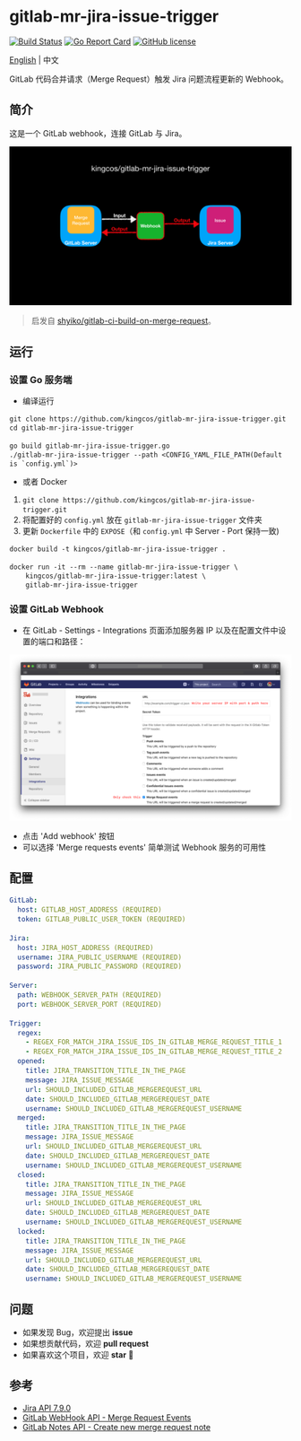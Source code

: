 # gitlab-mr-jira-issue-trigger

[![Build Status](https://travis-ci.org/kingcos/gitlab-mr-jira-issue-trigger.svg?branch=master)](https://travis-ci.org/kingcos/gitlab-mr-jira-issue-trigger) [![Go Report Card](https://goreportcard.com/badge/github.com/kingcos/gitlab-mr-jira-issue-trigger)](https://goreportcard.com/report/github.com/kingcos/gitlab-mr-jira-issue-trigger) [![GitHub license](https://img.shields.io/github/license/kingcos/gitlab-mr-jira-issue-trigger.svg)](https://github.com/kingcos/gitlab-mr-jira-issue-trigger/blob/master/LICENSE)

[English](README.md) | 中文

GitLab 代码合并请求（Merge Request）触发 Jira 问题流程更新的 Webhook。

## 简介

这是一个 GitLab webhook，连接 GitLab 与 Jira。

![What](What.png)

> 启发自 [shyiko/gitlab-ci-build-on-merge-request](https://github.com/shyiko/gitlab-ci-build-on-merge-request)。

## 运行

### 设置 Go 服务端

- 编译运行

```shell
git clone https://github.com/kingcos/gitlab-mr-jira-issue-trigger.git
cd gitlab-mr-jira-issue-trigger

go build gitlab-mr-jira-issue-trigger.go
./gitlab-mr-jira-issue-trigger --path <CONFIG_YAML_FILE_PATH(Default is `config.yml`)>
```

- 或者 Docker

1. `git clone https://github.com/kingcos/gitlab-mr-jira-issue-trigger.git`
2. 将配置好的 `config.yml` 放在 `gitlab-mr-jira-issue-trigger` 文件夹
3. 更新 `Dockerfile` 中的 `EXPOSE`（和 `config.yml` 中 Server - Port 保持一致)

```shell
docker build -t kingcos/gitlab-mr-jira-issue-trigger .

docker run -it --rm --name gitlab-mr-jira-issue-trigger \
    kingcos/gitlab-mr-jira-issue-trigger:latest \
    gitlab-mr-jira-issue-trigger
```

### 设置 GitLab Webhook

- 在 GitLab - Settings - Integrations 页面添加服务器 IP 以及在配置文件中设置的端口和路径：

![GitLab - Settings - Integrations](GitLab-Settings.png)

- 点击 'Add webhook' 按钮
- 可以选择 'Merge requests events' 简单测试 Webhook 服务的可用性

## 配置

```yml
GitLab:
  host: GITLAB_HOST_ADDRESS (REQUIRED)
  token: GITLAB_PUBLIC_USER_TOKEN (REQUIRED)

Jira:
  host: JIRA_HOST_ADDRESS (REQUIRED)
  username: JIRA_PUBLIC_USERNAME (REQUIRED)
  password: JIRA_PUBLIC_PASSWORD (REQUIRED)

Server:
  path: WEBHOOK_SERVER_PATH (REQUIRED)
  port: WEBHOOK_SERVER_PORT (REQUIRED)

Trigger:
  regex:
    - REGEX_FOR_MATCH_JIRA_ISSUE_IDS_IN_GITLAB_MERGE_REQUEST_TITLE_1
    - REGEX_FOR_MATCH_JIRA_ISSUE_IDS_IN_GITLAB_MERGE_REQUEST_TITLE_2
  opened:
    title: JIRA_TRANSITION_TITLE_IN_THE_PAGE
    message: JIRA_ISSUE_MESSAGE
    url: SHOULD_INCLUDED_GITLAB_MERGEREQUEST_URL
    date: SHOULD_INCLUDED_GITLAB_MERGEREQUEST_DATE
    username: SHOULD_INCLUDED_GITLAB_MERGEREQUEST_USERNAME
  merged:
    title: JIRA_TRANSITION_TITLE_IN_THE_PAGE
    message: JIRA_ISSUE_MESSAGE
    url: SHOULD_INCLUDED_GITLAB_MERGEREQUEST_URL
    date: SHOULD_INCLUDED_GITLAB_MERGEREQUEST_DATE
    username: SHOULD_INCLUDED_GITLAB_MERGEREQUEST_USERNAME
  closed:
    title: JIRA_TRANSITION_TITLE_IN_THE_PAGE
    message: JIRA_ISSUE_MESSAGE
    url: SHOULD_INCLUDED_GITLAB_MERGEREQUEST_URL
    date: SHOULD_INCLUDED_GITLAB_MERGEREQUEST_DATE
    username: SHOULD_INCLUDED_GITLAB_MERGEREQUEST_USERNAME
  locked:
    title: JIRA_TRANSITION_TITLE_IN_THE_PAGE
    message: JIRA_ISSUE_MESSAGE
    url: SHOULD_INCLUDED_GITLAB_MERGEREQUEST_URL
    date: SHOULD_INCLUDED_GITLAB_MERGEREQUEST_DATE
    username: SHOULD_INCLUDED_GITLAB_MERGEREQUEST_USERNAME
```

## 问题

- 如果发现 Bug，欢迎提出 **issue**
- 如果想贡献代码，欢迎 **pull request**
- 如果喜欢这个项目，欢迎 **star** 🌟 

## 参考

- [Jira API 7.9.0](https://docs.atlassian.com/software/jira/docs/api/REST/7.9.0)
- [GitLab WebHook API - Merge Request Events](https://docs.gitlab.com/ee/user/project/integrations/webhooks.html#merge-request-events)
- [GitLab Notes API - Create new merge request note](https://docs.gitlab.com/ee/api/notes.html#create-new-merge-request-note)

